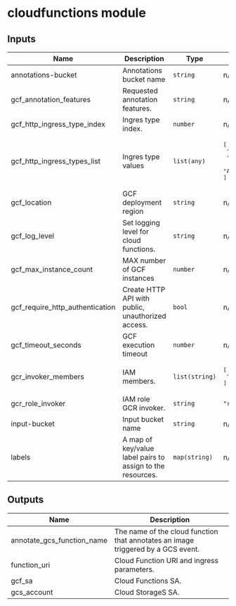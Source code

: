 # cloudfunctions module

<!-- BEGINNING OF PRE-COMMIT-TERRAFORM DOCS HOOK -->
## Inputs

| Name | Description | Type | Default | Required |
|------|-------------|------|---------|:--------:|
| annotations-bucket | Annotations bucket name | `string` | n/a | yes |
| gcf\_annotation\_features | Requested annotation features. | `string` | n/a | yes |
| gcf\_http\_ingress\_type\_index | Ingres type index. | `number` | n/a | yes |
| gcf\_http\_ingress\_types\_list | Ingres type values | `list(any)` | <pre>[<br>  "ALLOW_ALL",<br>  "ALLOW_INTERNAL_ONLY",<br>  "ALLOW_INTERNAL_AND_GCLB"<br>]</pre> | no |
| gcf\_location | GCF deployment region | `string` | n/a | yes |
| gcf\_log\_level | Set logging level for cloud functions. | `string` | n/a | yes |
| gcf\_max\_instance\_count | MAX number of GCF instances | `number` | n/a | yes |
| gcf\_require\_http\_authentication | Create HTTP API with public, unauthorized access. | `bool` | n/a | yes |
| gcf\_timeout\_seconds | GCF execution timeout | `number` | n/a | yes |
| gcr\_invoker\_members | IAM members. | `list(string)` | <pre>[<br>  "allUsers"<br>]</pre> | no |
| gcr\_role\_invoker | IAM role GCR invoker. | `string` | `"roles/run.invoker"` | no |
| input-bucket | Input bucket name | `string` | n/a | yes |
| labels | A map of key/value label pairs to assign to the resources. | `map(string)` | n/a | yes |

## Outputs

| Name | Description |
|------|-------------|
| annotate\_gcs\_function\_name | The name of the cloud function that annotates an image triggered by a GCS event. |
| function\_uri | Cloud Function URI and ingress parameters. |
| gcf\_sa | Cloud Functions SA. |
| gcs\_account | Cloud StorageS SA. |

<!-- END OF PRE-COMMIT-TERRAFORM DOCS HOOK -->
